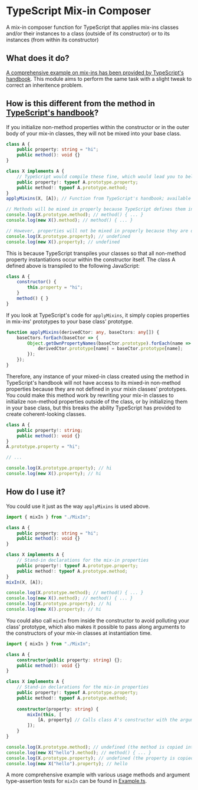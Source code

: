 # TypeScript Mix-in Composer

A mix-in composer function for TypeScript that applies mix-ins classes and/or their instances to a class (outside of its constructor) or to its instances (from within its constructor)


## What does it do?

[A comprehensive example on mix-ins has been provided by TypeScript's handbook](https://www.typescriptlang.org/docs/handbook/mixins.html). This module aims to perform the same task with a slight tweak to correct an inheritence problem.


## How is this different from the method in [TypeScript's handbook](https://www.typescriptlang.org/docs/handbook/mixins.html)?

If you initialize non-method properties within the constructor or in the outer body of your mix-in classes, they will not be mixed into your base class.

```ts
class A {
	public property: string = "hi";
	public method(): void {}
}

class X implements A {
	// TypeScript would compile these fine, which would lead you to believe that "property" and "method" both exist in class A's prototype
	public property!: typeof A.prototype.property;
	public method!: typeof A.prototype.method;
}
applyMixins(X, [A]); // Function from TypeScript's handbook; available below

// Methods will be mixed in properly because TypeScript defines them in the class' prototype outside of its constructor
console.log(X.prototype.method); // method() { ... }
console.log(new X().method); // method() { ... }

// However, properties will not be mixed in properly because they are defined in the class' constructor
console.log(X.prototype.property); // undefined
console.log(new X().property); // undefined
```

This is because TypeScript transpiles your classes so that all non-method property instantiations occur within the constructor itself. The class A defined above is transpiled to the following JavaScript:

```js
class A {
    constructor() {
        this.property = "hi";
    }
    method() { }
}
```

If you look at TypeScript's code for `applyMixins`, it simply copies properties in mix-ins' prototypes to your base class' prototype.

```ts
function applyMixins(derivedCtor: any, baseCtors: any[]) {
    baseCtors.forEach(baseCtor => {
        Object.getOwnPropertyNames(baseCtor.prototype).forEach(name => {
            derivedCtor.prototype[name] = baseCtor.prototype[name];
        });
    });
}
```

Therefore, any instance of your mixed-in class created using the method in TypeScript's handbook will not have access to its mixed-in non-method properties because they are not defined in your mixin classes' prototypes. You could make this method work by rewriting your mix-in classes to initialize non-method properties outside of the class, or by initializing them in your base class, but this breaks the ability TypeScript has provided to create coherent-looking classes.

```ts
class A {
	public property!: string;
	public method(): void {}
}
A.prototype.property = "hi";

// ...

console.log(X.prototype.property); // hi
console.log(new X().property); // hi
```


## How do I use it?

You could use it just as the way `applyMixins` is used above.

```ts
import { mixIn } from "./MixIn";

class A {
	public property: string = "hi";
	public method(): void {}
}

class X implements A {
	// Stand-in declarations for the mix-in properties
	public property!: typeof A.prototype.property;
	public method!: typeof A.prototype.method;
}
mixIn(X, [A]);

console.log(X.prototype.method); // method() { ... }
console.log(new X().method); // method() { ... }
console.log(X.prototype.property); // hi
console.log(new X().property); // hi
```

You could also call `mixIn` from inside the constructor to avoid polluting your class' prototype, which also makes it possible to pass along arguments to the constructors of your mix-in classes at instantiation time.

```ts
import { mixIn } from "./MixIn";

class A {
	constructor(public property: string) {};
	public method(): void {}
}

class X implements A {
	// Stand-in declarations for the mix-in properties
	public property!: typeof A.prototype.property;
	public method!: typeof A.prototype.method;
	
	constructor(property: string) {
		mixIn(this, [
			[A, property] // Calls class A's constructor with the argument array [property]
		]);
	}
}

console.log(X.prototype.method); // undefined (the method is copied into instances of X at instantiation time)
console.log(new X("hello").method); // method() { ... }
console.log(X.prototype.property); // undefined (the property is copied into instances of X at instantiation time)
console.log(new X("hello").property); // hello
```

A more comprehensive example with various usage methods and argument type-assertion tests for `mixIn` can be found in [Example.ts](Example.ts).
